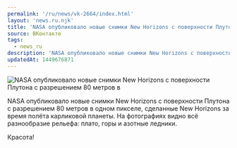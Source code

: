```yaml
---
permalink: '/ru/news/vk-2664/index.html'
layout: 'news.ru.njk'
title: 'NASA опубликовало новые снимки New Horizons с поверхности Плутона с разрешением 80 метров в одном пикселе'
source: ВКонтакте
tags:
  - news_ru
description: 'NASA опубликовало новые снимки New Horizons с поверхности Плутона с разрешением 80 метров в одном пикселе'
updatedAt: 1449676871
---
```

![NASA опубликовало новые снимки New Horizons с поверхности Плутона с разрешением 80 метров в](https://sun9-56.userapi.com/impf/c633529/v633529073/403f/N4U4SXGLvrQ.jpg?size=960x960&quality=96&proxy=1&sign=1c3617d5446fe3b6b036d0b6cddd23d2&c_uniq_tag=BTiQMalRiki_eD4i0M8EXnMsx-2jHtBOl56feC6wm-A&type=album)

NASA опубликовало новые снимки New Horizons с поверхности Плутона с разрешением 80 метров в одном пикселе, сделанные New Horizons за время полёта карликовой планеты. На фотографиях видно всё разнообразие рельефа: плато, горы и азотные ледники.

Красота!
